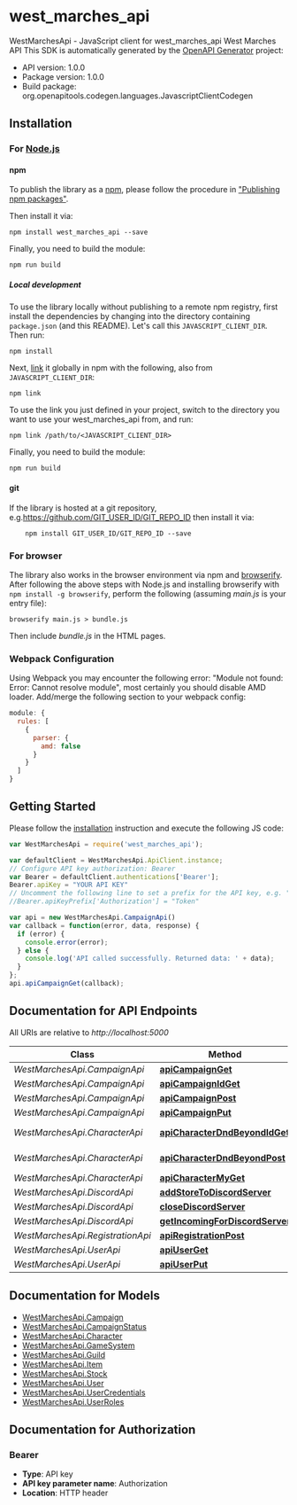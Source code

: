 # west_marches_api

WestMarchesApi - JavaScript client for west_marches_api
West Marches API
This SDK is automatically generated by the [OpenAPI Generator](https://openapi-generator.tech) project:

- API version: 1.0.0
- Package version: 1.0.0
- Build package: org.openapitools.codegen.languages.JavascriptClientCodegen

## Installation

### For [Node.js](https://nodejs.org/)

#### npm

To publish the library as a [npm](https://www.npmjs.com/), please follow the procedure in ["Publishing npm packages"](https://docs.npmjs.com/getting-started/publishing-npm-packages).

Then install it via:

```shell
npm install west_marches_api --save
```

Finally, you need to build the module:

```shell
npm run build
```

##### Local development

To use the library locally without publishing to a remote npm registry, first install the dependencies by changing into the directory containing `package.json` (and this README). Let's call this `JAVASCRIPT_CLIENT_DIR`. Then run:

```shell
npm install
```

Next, [link](https://docs.npmjs.com/cli/link) it globally in npm with the following, also from `JAVASCRIPT_CLIENT_DIR`:

```shell
npm link
```

To use the link you just defined in your project, switch to the directory you want to use your west_marches_api from, and run:

```shell
npm link /path/to/<JAVASCRIPT_CLIENT_DIR>
```

Finally, you need to build the module:

```shell
npm run build
```

#### git

If the library is hosted at a git repository, e.g.https://github.com/GIT_USER_ID/GIT_REPO_ID
then install it via:

```shell
    npm install GIT_USER_ID/GIT_REPO_ID --save
```

### For browser

The library also works in the browser environment via npm and [browserify](http://browserify.org/). After following
the above steps with Node.js and installing browserify with `npm install -g browserify`,
perform the following (assuming *main.js* is your entry file):

```shell
browserify main.js > bundle.js
```

Then include *bundle.js* in the HTML pages.

### Webpack Configuration

Using Webpack you may encounter the following error: "Module not found: Error:
Cannot resolve module", most certainly you should disable AMD loader. Add/merge
the following section to your webpack config:

```javascript
module: {
  rules: [
    {
      parser: {
        amd: false
      }
    }
  ]
}
```

## Getting Started

Please follow the [installation](#installation) instruction and execute the following JS code:

```javascript
var WestMarchesApi = require('west_marches_api');

var defaultClient = WestMarchesApi.ApiClient.instance;
// Configure API key authorization: Bearer
var Bearer = defaultClient.authentications['Bearer'];
Bearer.apiKey = "YOUR API KEY"
// Uncomment the following line to set a prefix for the API key, e.g. "Token" (defaults to null)
//Bearer.apiKeyPrefix['Authorization'] = "Token"

var api = new WestMarchesApi.CampaignApi()
var callback = function(error, data, response) {
  if (error) {
    console.error(error);
  } else {
    console.log('API called successfully. Returned data: ' + data);
  }
};
api.apiCampaignGet(callback);

```

## Documentation for API Endpoints

All URIs are relative to *http://localhost:5000*

Class | Method | HTTP request | Description
------------ | ------------- | ------------- | -------------
*WestMarchesApi.CampaignApi* | [**apiCampaignGet**](docs/CampaignApi.md#apiCampaignGet) | **GET** /api/campaign | 
*WestMarchesApi.CampaignApi* | [**apiCampaignIdGet**](docs/CampaignApi.md#apiCampaignIdGet) | **GET** /api/campaign/{id} | 
*WestMarchesApi.CampaignApi* | [**apiCampaignPost**](docs/CampaignApi.md#apiCampaignPost) | **POST** /api/campaign | 
*WestMarchesApi.CampaignApi* | [**apiCampaignPut**](docs/CampaignApi.md#apiCampaignPut) | **PUT** /api/campaign | 
*WestMarchesApi.CharacterApi* | [**apiCharacterDndBeyondIdGet**](docs/CharacterApi.md#apiCharacterDndBeyondIdGet) | **GET** /api/character/dndBeyond/{id} | 
*WestMarchesApi.CharacterApi* | [**apiCharacterDndBeyondPost**](docs/CharacterApi.md#apiCharacterDndBeyondPost) | **POST** /api/character/dndBeyond | 
*WestMarchesApi.CharacterApi* | [**apiCharacterMyGet**](docs/CharacterApi.md#apiCharacterMyGet) | **GET** /api/character/my | 
*WestMarchesApi.DiscordApi* | [**addStoreToDiscordServer**](docs/DiscordApi.md#addStoreToDiscordServer) | **GET** /api/discord/store/{id} | 
*WestMarchesApi.DiscordApi* | [**closeDiscordServer**](docs/DiscordApi.md#closeDiscordServer) | **GET** /api/discord/close | 
*WestMarchesApi.DiscordApi* | [**getIncomingForDiscordServer**](docs/DiscordApi.md#getIncomingForDiscordServer) | **GET** /api/discord/stack | 
*WestMarchesApi.RegistrationApi* | [**apiRegistrationPost**](docs/RegistrationApi.md#apiRegistrationPost) | **POST** /api/registration | 
*WestMarchesApi.UserApi* | [**apiUserGet**](docs/UserApi.md#apiUserGet) | **GET** /api/user | 
*WestMarchesApi.UserApi* | [**apiUserPut**](docs/UserApi.md#apiUserPut) | **PUT** /api/user | 


## Documentation for Models

 - [WestMarchesApi.Campaign](docs/Campaign.md)
 - [WestMarchesApi.CampaignStatus](docs/CampaignStatus.md)
 - [WestMarchesApi.Character](docs/Character.md)
 - [WestMarchesApi.GameSystem](docs/GameSystem.md)
 - [WestMarchesApi.Guild](docs/Guild.md)
 - [WestMarchesApi.Item](docs/Item.md)
 - [WestMarchesApi.Stock](docs/Stock.md)
 - [WestMarchesApi.User](docs/User.md)
 - [WestMarchesApi.UserCredentials](docs/UserCredentials.md)
 - [WestMarchesApi.UserRoles](docs/UserRoles.md)


## Documentation for Authorization



### Bearer


- **Type**: API key
- **API key parameter name**: Authorization
- **Location**: HTTP header

